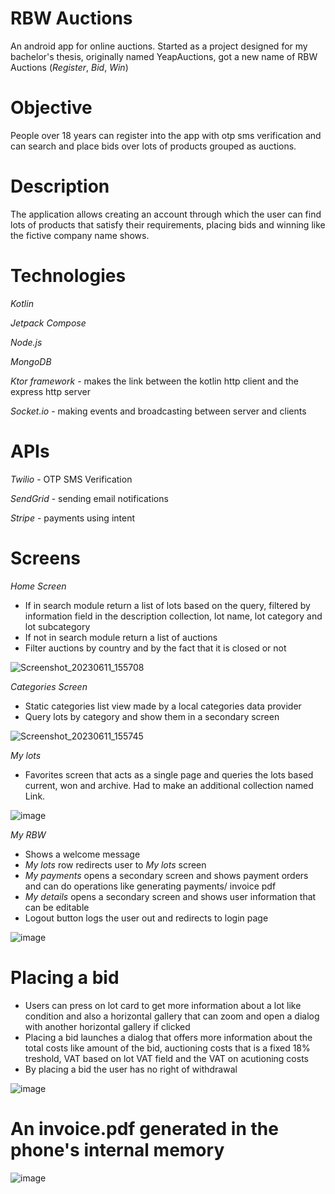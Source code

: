# RBW Auctions

An android app for online auctions. Started as a project designed for my bachelor's thesis, originally named YeapAuctions, got a new name of RBW Auctions (*Register*, *Bid*, *Win*)

# Objective

People over 18 years can register into the app with otp sms verification and can search and place bids over lots of products grouped as auctions.

# Description

The application allows creating an account through which the user can find lots of products that satisfy their requirements, placing bids and winning like the fictive company name shows.

# Technologies

*Kotlin*

*Jetpack Compose*

*Node.js*

*MongoDB*

*Ktor framework* - makes the link between the kotlin http client and the express http server

*Socket.io* - making events and broadcasting between server and clients

# APIs

*Twilio* - OTP SMS Verification

*SendGrid* - sending email notifications

*Stripe* - payments using intent

# Screens

*Home Screen*

- If in search module return a list of lots based on the query, filtered by information field in the description collection, lot name, lot category and lot subcategory
- If not in search module return a list of auctions
- Filter auctions by country and by the fact that it is closed or not

![Screenshot_20230611_155708](https://github.com/chrisneagu/YeapAuctions/assets/57600322/6d7f5b09-44a8-4d82-800c-231e86863aa1)

*Categories Screen*

- Static categories list view made by a local categories data provider
- Query lots by category and show them in a secondary screen

![Screenshot_20230611_155745](https://github.com/chrisneagu/YeapAuctions/assets/57600322/fdf1bbd3-256d-4ab3-a8a3-dc1b4c697de2)

*My lots*

- Favorites screen that acts as a single page and queries the lots based current, won and archive. Had to make an additional collection named Link.

![image](https://github.com/chrisneagu/YeapAuctions/assets/57600322/477c6573-9498-46a6-a48b-1d86d767f67b)

*My RBW*

- Shows a welcome message
- *My lots* row redirects user to *My lots* screen
- *My payments* opens a secondary screen and shows payment orders and can do operations like generating payments/ invoice pdf
- *My details* opens a secondary screen and shows user information that can be editable
- Logout button logs the user out and redirects to login page

![image](https://github.com/chrisneagu/YeapAuctions/assets/57600322/1f2e85e5-1c33-47f7-93e1-62e893666e0f)

# Placing a bid

- Users can press on lot card to get more information about a lot like condition and also a horizontal gallery that can zoom and open a dialog with another horizontal gallery if clicked
- Placing a bid launches a dialog that offers more information about the total costs like amount of the bid, auctioning costs that is a fixed 18% treshold, VAT based on lot VAT field and the VAT on acutioning costs
- By placing a bid the user has no right of withdrawal

![image](https://github.com/chrisneagu/YeapAuctions/assets/57600322/94cff970-e471-4eef-8344-e2892ca10a2c)

# An invoice.pdf generated in the phone's internal memory

![image](https://github.com/chrisneagu/YeapAuctions/assets/57600322/6d176b29-c68e-4832-ba8c-188f40dc7f99)


